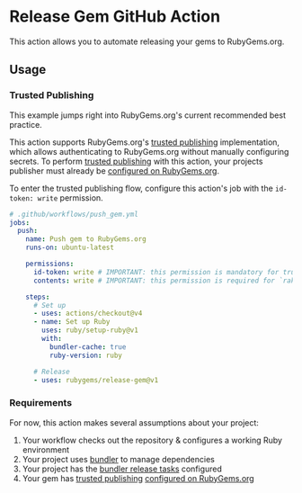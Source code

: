 # Release Gem GitHub Action

This action allows you to automate releasing your gems to RubyGems.org.

## Usage

### Trusted Publishing

This example jumps right into RubyGems.org's current recommended best practice.

This action supports RubyGems.org's [trusted publishing] implementation,
which allows authenticating to RubyGems.org without manually configuring secrets.
To perform [trusted publishing] with this action, your projects publisher must already be
[configured on RubyGems.org].

To enter the trusted publishing flow, configure this action's job with the
`id-token: write` permission.

```yaml
# .github/workflows/push_gem.yml
jobs:
  push:
    name: Push gem to RubyGems.org
    runs-on: ubuntu-latest

    permissions:
      id-token: write # IMPORTANT: this permission is mandatory for trusted publishing
      contents: write # IMPORTANT: this permission is required for `rake release` to push the release tag

    steps:
      # Set up
      - uses: actions/checkout@v4
      - name: Set up Ruby
        uses: ruby/setup-ruby@v1
        with:
          bundler-cache: true
          ruby-version: ruby

      # Release
      - uses: rubygems/release-gem@v1
```

### Requirements

For now, this action makes several assumptions about your project:

1. Your workflow checks out the repository & configures a working Ruby environment
2. Your project uses [bundler] to manage dependencies
3. Your project has the [bundler release tasks] configured
4. Your gem has [trusted publishing] [configured on RubyGems.org]

[bundler]: https://bundler.io
[bundler release tasks]: https://bundler.io/guides/creating_gem.html#releasing-the-gem
[configured on RubyGems.org]: https://guides.rubygems.org/trusted-publishing/adding-a-publisher/
[trusted publishing]: https://guides.rubygems.org/trusted-publishing

